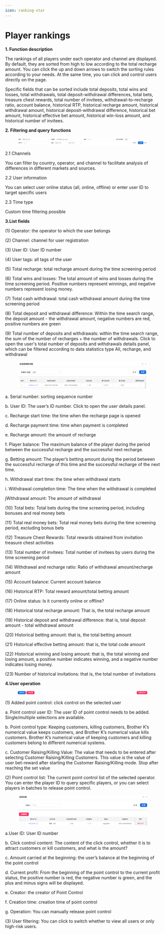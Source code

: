 ```yaml
---
icon: ranking-star
---
```


# Player rankings

**1. Function description**

The rankings of all players under each operator and channel are displayed. By default, they are sorted from high to low according to the total recharge amount. You can click the up and down arrows to switch the sorting rules according to your needs. At the same time, you can click and control users directly on the page.

Specific fields that can be sorted include total deposits, total wins and losses, total withdrawals, total deposit-withdrawal differences, total bets, treasure chest rewards, total number of invitees, withdrawal-to-recharge ratio, account balance, historical RTP, historical recharge amount, historical withdrawal amount, historical deposit-withdrawal difference, historical bet amount, historical effective bet amount, historical win-loss amount, and historical number of invitees.

**2. Filtering and query functions**

<figure><img src="../.gitbook/assets/image (185).png" alt=""><figcaption></figcaption></figure>

2.1 Channels

You can filter by country, operator, and channel to facilitate analysis of differences in different markets and sources.

2.2 User information

You can select user online status (all, online, offline) or enter user ID to target specific users

2.3 Time type

Custom time filtering possible

**3.List fields**

(1) Operator: the operator to which the user belongs

(2) Channel: channel for user registration

(3) User ID: User ID number

(4) User tags: all tags of the user

(5) Total recharge: total recharge amount during the time screening period

(6) Total wins and losses: The total amount of wins and losses during the time screening period. Positive numbers represent winnings, and negative numbers represent losing money.

(7) Total cash withdrawal: total cash withdrawal amount during the time screening period

(8) Total deposit and withdrawal difference: Within the time search range, the deposit amount - the withdrawal amount, negative numbers are red, positive numbers are green

(9) Total number of deposits and withdrawals: within the time search range, the sum of the number of recharges + the number of withdrawals. Click to open the user's total number of deposits and withdrawals details panel, which can be filtered according to data statistics type All, recharge, and withdrawal

<figure><img src="../.gitbook/assets/image (186).png" alt=""><figcaption></figcaption></figure>

a. Serial number: sorting sequence number

b. User ID: The user’s ID number. Click to open the user details panel.

c. Recharge start time: the time when the recharge page is opened

d. Recharge payment time: time when payment is completed

e. Recharge amount: the amount of recharge

f. Player balance: The maximum balance of the player during the period between the successful recharge and the successful next recharge.

g. Betting amount: The player’s betting amount during the period between the successful recharge of this time and the successful recharge of the next time.

h. Withdrawal start time: the time when withdrawal starts

i. Withdrawal completion time: The time when the withdrawal is completed

jWithdrawal amount: The amount of withdrawal

(10) Total bets: Total bets during the time screening period, including bonuses and real money bets

(11) Total real money bets: Total real money bets during the time screening period, excluding bonus bets

(12) Treasure Chest Rewards: Total rewards obtained from invitation treasure chest activities

(13) Total number of invitees: Total number of invitees by users during the time screening period

(14) Withdrawal and recharge ratio: Ratio of withdrawal amount/recharge amount

(15) Account balance: Current account balance

(16) Historical RTP: Total reward amount/total betting amount

(17) Online status: Is it currently online or offline?

(18) Historical total recharge amount: That is, the total recharge amount

(19) Historical deposit and withdrawal difference: that is, total deposit amount - total withdrawal amount

(20) Historical betting amount: that is, the total betting amount

(21) Historical effective betting amount: that is, the total code amount

(22) Historical winning and losing amount: that is, the total winning and losing amount, a positive number indicates winning, and a negative number indicates losing money.

(23) Number of historical invitations: that is, the total number of invitations

**4.User operation**

<figure><img src="../.gitbook/assets/image (187).png" alt=""><figcaption></figcaption></figure>

(1) Added point control: click control on the selected user

a. Point control user ID: The user ID of point control needs to be added. Single/multiple selections are available.

b. Point control type: Keeping customers, killing customers, Brother K’s numerical value keeps customers, and Brother K’s numerical value kills customers. Brother K’s numerical value of keeping customers and killing customers belong to different numerical systems.

c. Customer Raising/Killing Value: The value that needs to be entered after selecting Customer Raising/Killing Customers. This value is the value of user bet-reward after starting the Customer Raising/Killing mode. Stop after reaching the set value

(2) Point control list: The current point control list of the selected operator. You can enter the player ID to query specific players, or you can select players in batches to release point control.

<figure><img src="../.gitbook/assets/image (188).png" alt=""><figcaption></figcaption></figure>

a.User ID: User ID number

b. Click control content: The content of the click control, whether it is to attract customers or kill customers, and what is the amount?

c. Amount carried at the beginning: the user’s balance at the beginning of the point control

d. Current profit: From the beginning of the point control to the current profit status, the positive number is red, the negative number is green, and the plus and minus signs will be displayed.

e. Creator: the creator of Point Control

f. Creation time: creation time of point control

g. Operation: You can manually release point control

(3) User filtering: You can click to switch whether to view all users or only high-risk users.
